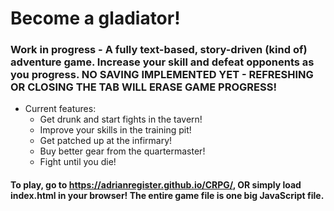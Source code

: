 # Become a gladiator!

### Work in progress - A fully text-based, story-driven (kind of) adventure game. Increase your skill and defeat opponents as you progress. NO SAVING IMPLEMENTED YET - REFRESHING OR CLOSING THE TAB WILL ERASE GAME PROGRESS!
- Current features:
  - Get drunk and start fights in the tavern!
  - Improve your skills in the training pit!
  - Get patched up at the infirmary!
  - Buy better gear from the quartermaster!
  - Fight until you die!

#### To play, go to https://adrianregister.github.io/CRPG/, OR simply load index.html in your browser! The entire game file is one big JavaScript file.
